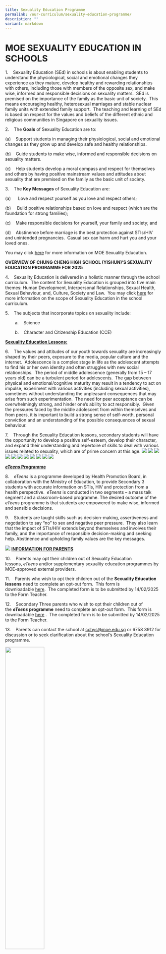 ```yaml
---
title: Sexuality Education Programme
permalink: /our-curriculum/sexuality-education-programme/
description: ""
variant: markdown
---
```

# **MOE SEXUALITY EDUCATION IN SCHOOLS**

1.&nbsp;&nbsp; &nbsp;Sexuality Education (SEd) in schools is about enabling students to understand the physiological, social and emotional changes they experience as they mature, develop healthy and rewarding relationships with others, including those with members of the opposite sex, and make wise, informed and responsible decisions on sexuality matters.&nbsp; SEd is premised on the importance of the family as the basic unit of society.&nbsp; This means encouraging healthy, heterosexual marriages and stable nuclear family units with extended family support.&nbsp; The teaching and learning of SEd is based on respect for the values and beliefs of the different ethnic and religious communities in Singapore on sexuality issues.  

2.&nbsp;&nbsp; &nbsp;The **Goals** of Sexuality Education are to:

(a)&nbsp;&nbsp; &nbsp;Support students in managing their physiological, social and emotional changes as they grow up and develop safe and healthy relationships.

(b)&nbsp;&nbsp; &nbsp;Guide students to make wise, informed and responsible decisions on sexuality matters.

(c)&nbsp;&nbsp; &nbsp;Help students develop a moral compass and respect for themselves and others by having positive mainstream values and attitudes about sexuality that are premised on the family as the basic unit of society.

3.&nbsp;&nbsp; &nbsp;The **Key Messages** of Sexuality Education are:

(a)&nbsp; &nbsp; &nbsp;&nbsp;Love and respect yourself as you love and respect others;

(b)&nbsp; &nbsp; &nbsp;Build positive relationships based on love and respect (which are the foundation for strong families);

(c)&nbsp;&nbsp; &nbsp;Make responsible decisions for yourself, your family and society; and

(d)&nbsp;&nbsp; &nbsp;Abstinence before marriage is the best protection against STIs/HIV and unintended pregnancies.&nbsp; Casual sex can harm and hurt you and your loved ones.

You may click&nbsp;[here](https://go.gov.sg/moe-sexuality-education)&nbsp;for more information on MOE Sexuality Education.

**OVERVIEW OF CHUNG CHENG HIGH SCHOOL (YISHUN)’S SEXUALITY EDUCATION PROGRAMME FOR 2025**

4.&nbsp;&nbsp; &nbsp;Sexuality Education is delivered in a holistic manner through the school curriculum.&nbsp; The content for Sexuality Education is grouped into five main themes: Human Development, Interpersonal Relationships, Sexual Health, Sexual Behaviour, and, Culture, Society and Law.&nbsp; You may click&nbsp;[here](https://go.gov.sg/moe-sexuality-education-scope)&nbsp;for more information on the scope of Sexuality Education in the school curriculum.

5.&nbsp;&nbsp; &nbsp;The subjects that incorporate topics on sexuality include:

&nbsp;&nbsp; &nbsp;&nbsp;&nbsp; &nbsp;a.&nbsp;&nbsp; &nbsp;Science

&nbsp;&nbsp; &nbsp;&nbsp;&nbsp; &nbsp;b.&nbsp;&nbsp; &nbsp;Character and Citizenship Education (CCE)

**<u>Sexuality Education Lessons:</u>**

6.&nbsp;&nbsp; &nbsp;The values and attitudes of our youth towards sexuality are increasingly shaped by their peers, exposure to the media, popular culture and the internet.&nbsp; Adolescence is a complex stage in life as the adolescent attempts to find his or her own identity and often struggles with new social relationships.&nbsp; The period of middle adolescence (generally from 15 – 17 years old) can be a turbulent period for adolescents.&nbsp; The gap between physical and emotional/cognitive maturity may result in a tendency to act on impulse, experiment with various activities (including sexual activities), sometimes without understanding the unpleasant consequences that may arise from such experimentation.&nbsp; The need for peer acceptance can be overwhelmingly strong, and hinder one’s ability to act responsibly.&nbsp; Given the pressures faced by the middle adolescent from within themselves and from peers, it is important to build a strong sense of self-worth, personal conviction and an understanding of the possible consequences of sexual behaviour.  

7.&nbsp;&nbsp; &nbsp;Through the Sexuality Education lessons, secondary students will have the opportunity to develop a positive self-esteem, develop their character, and expand their understanding and repertoire of skills to deal with various issues related to sexuality, which are of prime concern at this age.
![](/images/Our%20Curriculum/Sexuality%20Education%20Programme/2025_Info_on_SEd_for_schs_website__Secondary_Schools__CCHY_Page_01.jpg)
![](/images/Our%20Curriculum/Sexuality%20Education%20Programme/2025_Info_on_SEd_for_schs_website__Secondary_Schools__CCHY_Page_02.jpg)
![](/images/Our%20Curriculum/Sexuality%20Education%20Programme/2025_Info_on_SEd_for_schs_website__Secondary_Schools__CCHY_Page_03.jpg)
![](/images/Our%20Curriculum/Sexuality%20Education%20Programme/2025_Info_on_SEd_for_schs_website__Secondary_Schools__CCHY_Page_04.jpg)
![](/images/Our%20Curriculum/Sexuality%20Education%20Programme/2025_Info_on_SEd_for_schs_website__Secondary_Schools__CCHY_Page_05.jpg)
![](/images/Our%20Curriculum/Sexuality%20Education%20Programme/2025_Info_on_SEd_for_schs_website__Secondary_Schools__CCHY_Page_06.jpg)
![](/images/Our%20Curriculum/Sexuality%20Education%20Programme/2025_Info_on_SEd_for_schs_website__Secondary_Schools__CCHY_Page_07.jpg)
![](/images/Our%20Curriculum/Sexuality%20Education%20Programme/2025_Info_on_SEd_for_schs_website__Secondary_Schools__CCHY_Page_08.jpg)
![](/images/Our%20Curriculum/Sexuality%20Education%20Programme/2025_Info_on_SEd_for_schs_website__Secondary_Schools__CCHY_Page_09.jpg)
![](/images/Our%20Curriculum/Sexuality%20Education%20Programme/2025_Info_on_SEd_for_schs_website__Secondary_Schools__CCHY_Page_10.jpg)
![](/images/Our%20Curriculum/Sexuality%20Education%20Programme/2025_Info_on_SEd_for_schs_website__Secondary_Schools__CCHY_Page_11.jpg)

**<u><i>eTeens</i> Programme</u>**
	
8.&nbsp;&nbsp; &nbsp;_eTeens_&nbsp;is a programme developed by Health Promotion Board, in collaboration with the Ministry of Education, to provide Secondary 3 students with accurate information on STIs, HIV and protection from a health perspective.&nbsp;&nbsp;_eTeens_&nbsp;is conducted in two segments – a mass talk segment and a classroom-based programme.  The desired outcome of the *eTeens* programme is that students are empowered to make wise, informed and sensible decisions.

9.&nbsp;&nbsp; &nbsp;Students are taught skills such as decision-making, assertiveness and negotiation to say “no” to sex and negative peer pressure.&nbsp; They also learn that the impact of STIs/HIV extends beyond themselves and involves their family, and the importance of responsible decision-making and seeking help.  Abstinence and upholding family values are the key messages.

![](/images/Our%20Curriculum/Sexuality%20Education%20Programme/2025_Info_on_SEd_for_schs_website__Secondary_Schools__CCHY_Page_12.jpg)
**<u>INFORMATION FOR PARENTS</u>**

10.&nbsp;&nbsp; &nbsp;Parents may opt their children out of Sexuality Education lessons,&nbsp;_eTeens_&nbsp;and/or supplementary sexuality education programmes by MOE-approved external providers.  

11.&nbsp;&nbsp; &nbsp;Parents who wish to opt their children out of the&nbsp;**Sexuality Education lessons**&nbsp;need to complete an opt-out form.&nbsp; This form is downloadable&nbsp;[here](/files/Our%20Curriculum/Sexuality%20Education%20Programme/Annex_A.pdf).&nbsp;&nbsp;The completed form is to be submitted by 14/02/2025 to the Form Teacher.

12.&nbsp;&nbsp; &nbsp;Secondary Three parents who wish to opt their children out of the&nbsp;**_eTeens_&nbsp;programme**&nbsp;need to complete an opt-out form.&nbsp; This form is downloadable&nbsp;[here](/files/Our%20Curriculum/Sexuality%20Education%20Programme/Annex_B.pdf)
.&nbsp;&nbsp;The completed form is to be submitted by 14/02/2025 to the Form Teacher.

13.&nbsp;&nbsp; &nbsp;Parents can contact the school at&nbsp;[cchys@moe.edu.sg](mailto:cchys@moe.edu.sg)&nbsp;or 6758 3912 for discussion or to seek clarification about the school’s Sexuality Education programme.



<img src="/images/pavilion.png" style="width:50%">